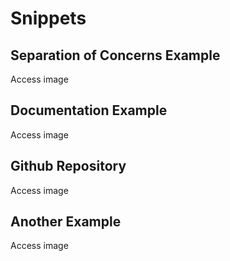 # **Snippets**

## Separation of Concerns Example

Access image


## Documentation Example

Access image


## Github Repository

Access image


## Another Example

Access image

